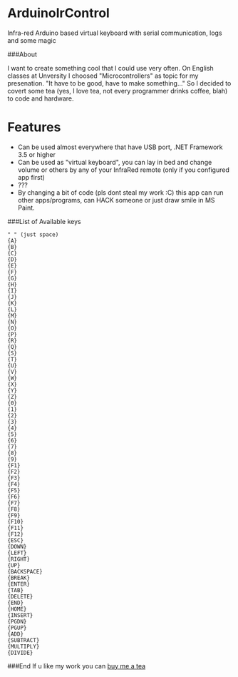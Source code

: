 # ArduinoIrControl
Infra-red Arduino based virtual keyboard with serial communication, logs and some magic

###About

I want to create something cool that I could use very often. 
On English classes at Unversity I choosed "Microcontrollers" as topic for my presenation.
"It have to be good, have to make something..."
So I decided to covert some tea (yes, I love tea, not every programmer drinks coffee, blah) to code and hardware. 

# Features

- Can be used almost everywhere that have USB port, .NET Framework 3.5 or higher
- Can be used as "virtual keyboard", you can lay in bed and change volume or others by any of your InfraRed remote (only if you configured app first)
- ???
- By changing a bit of code (pls dont steal my work :C) this app can run other apps/programs, can HACK someone or just draw smile in MS Paint.


###List of Available keys

    " " (just space)
    {A}
    {B}
    {C}
    {D}
    {E}
    {F}
    {G}
    {H}
    {I}
    {J}
    {K}
    {L}
    {M}
    {N}
    {O}
    {P}
    {R}
    {Q}
    {S}
    {T}
    {U}
    {V}
    {W}
    {X}
    {Y}
    {Z}
    {0}
    {1}
    {2}
    {3}
    {4}
    {5}
    {6}
    {7}
    {8}
    {9}
    {F1}
    {F2}
    {F3}
    {F4}
    {F5}
    {F6}
    {F7}
    {F8}
    {F9}
    {F10}
    {F11}
    {F12}
    {ESC}
    {DOWN}
    {LEFT}
    {RIGHT}
    {UP}
    {BACKSPACE}
    {BREAK}
    {ENTER}
    {TAB}
    {DELETE}
    {END}
    {HOME}
    {INSERT}
    {PGDN}
    {PGUP}
    {ADD}
    {SUBTRACT}
    {MULTIPLY}
    {DIVIDE}
###End
If u like my work you can [buy me a tea](https://www.paypal.me/Aveneid/2.50 "Buy tea")
